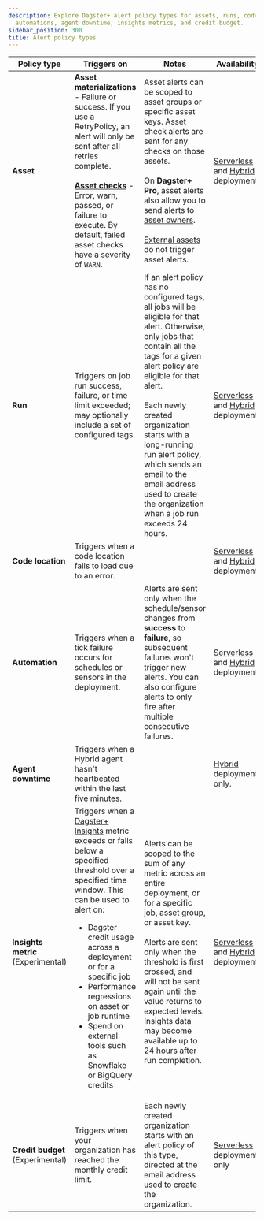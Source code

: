 ```yaml
---
description: Explore Dagster+ alert policy types for assets, runs, code locations,
  automations, agent downtime, insights metrics, and credit budget.
sidebar_position: 300
title: Alert policy types
---
```

| Policy type                        | Triggers on                                                                                                                                                                                                                                                                                                                                                                                         | Notes                                                                                                                                                                                                                                                                                                                                                                                        | Availability                                                                                                                                    |
| ---------------------------------- | --------------------------------------------------------------------------------------------------------------------------------------------------------------------------------------------------------------------------------------------------------------------------------------------------------------------------------------------------------------------------------------------------- | -------------------------------------------------------------------------------------------------------------------------------------------------------------------------------------------------------------------------------------------------------------------------------------------------------------------------------------------------------------------------------------------- | ----------------------------------------------------------------------------------------------------------------------------------------------- |
| **Asset**                          | **Asset materializations** - Failure or success. If you use a RetryPolicy, an alert will only be sent after all retries complete.<br /><br />**[Asset checks](/guides/test/asset-checks)** - Error, warn, passed, or failure to execute. By default, failed asset checks have a severity of `WARN`.                                                                                                 | Asset alerts can be scoped to asset groups or specific asset keys. Asset check alerts are sent for any checks on those assets.<br /><br />On **Dagster+ Pro**, asset alerts also allow you to send alerts to [asset owners](/guides/build/assets/metadata-and-tags/#owners).<br /><br />[External assets](/guides/build/assets/external-assets) do not trigger asset alerts.                 | [Serverless](/dagster-plus/deployment/deployment-types/serverless/) and [Hybrid](/dagster-plus/deployment/deployment-types/hybrid/) deployments |
| **Run**                            | Triggers on job run success, failure, or time limit exceeded; may optionally include a set of configured tags.                                                                                                                                                                                                                                                                                      | If an alert policy has no configured tags, all jobs will be eligible for that alert. Otherwise, only jobs that contain all the tags for a given alert policy are eligible for that alert.<br /><br />Each newly created organization starts with a long-running run alert policy, which sends an email to the email address used to create the organization when a job run exceeds 24 hours. | [Serverless](/dagster-plus/deployment/deployment-types/serverless/) and [Hybrid](/dagster-plus/deployment/deployment-types/hybrid/) deployments |
| **Code location**                  | Triggers when a code location fails to load due to an error.                                                                                                                                                                                                                                                                                                                                        |                                                                                                                                                                                                                                                                                                                                                                                              | [Serverless](/dagster-plus/deployment/deployment-types/serverless/) and [Hybrid](/dagster-plus/deployment/deployment-types/hybrid/) deployments |
| **Automation**                     | Triggers when a tick failure occurs for schedules or sensors in the deployment.                                                                                                                                                                                                                                                                                                                     | Alerts are sent only when the schedule/sensor changes from **success** to **failure**, so subsequent failures won't trigger new alerts. You can also configure alerts to only fire after multiple consecutive failures.                                                                                                                                                                      | [Serverless](/dagster-plus/deployment/deployment-types/serverless/) and [Hybrid](/dagster-plus/deployment/deployment-types/hybrid/) deployments |
| **Agent downtime**                 | Triggers when a Hybrid agent hasn't heartbeated within the last five minutes.                                                                                                                                                                                                                                                                                                                       |                                                                                                                                                                                                                                                                                                                                                                                              | [Hybrid](/dagster-plus/deployment/deployment-types/hybrid/) deployments only.                                                                   |
| **Insights metric** (Experimental) | Triggers when a [Dagster+ Insights](/dagster-plus/features/insights/) metric exceeds or falls below a specified threshold over a specified time window. This can be used to alert on:<ul><li>Dagster credit usage across a deployment or for a specific job</li><li>Performance regressions on asset or job runtime</li><li>Spend on external tools such as Snowflake or BigQuery credits</li></ul> | Alerts can be scoped to the sum of any metric across an entire deployment, or for a specific job, asset group, or asset key.<br /><br />Alerts are sent only when the threshold is first crossed, and will not be sent again until the value returns to expected levels. Insights data may become available up to 24 hours after run completion.                                             | [Serverless](/dagster-plus/deployment/deployment-types/serverless/) and [Hybrid](/dagster-plus/deployment/deployment-types/hybrid/) deployments |
| **Credit budget** (Experimental)   | Triggers when your organization has reached the monthly credit limit.                                                                                                                                                                                                                                                                                                                               | Each newly created organization starts with an alert policy of this type, directed at the email address used to create the organization.                                                                                                                                                                                                                                                     | [Serverless](/dagster-plus/deployment/deployment-types/serverless/) deployments only                                                            |
